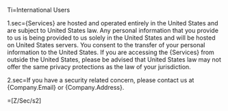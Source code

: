 Ti=International Users

1.sec={Services} are hosted and operated entirely in the United States and are subject to United States law. Any personal information that you provide to us is being provided to us solely in the United States and will be hosted on United States servers. You consent to the transfer of your personal information to the United States. If you are accessing the {Services} from outside the United States, please be advised that United States law may not offer the same privacy protections as the law of your jurisdiction.

2.sec=If you have a security related concern, please contact us at {Company.Email} or {Company.Address}.

=[Z/Sec/s2]
